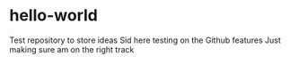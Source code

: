 # hello-world
Test repository to store ideas
Sid here testing on the Github features
Just making sure am on the right track
